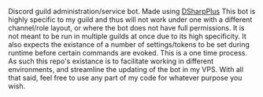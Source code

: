 ﻿Discord guild administration/service bot. Made using [DSharpPlus](https://github.com/DSharpPlus/DSharpPlus)
This bot is highly specific to my guild and thus will not work under one with a different channel/role layout, or where the bot does not have full permissions.
It is not meant to be run in multiple guilds at once due to its high specificity.
It also expects the existance of a number of settings/tokens to be set during runtime before certain commands are evoked. This is a one time process.
As such this repo's existance is to facilitate working in different environments, and streamline the updating of the bot in my VPS.
With all that said, feel free to use any part of my code for whatever purpose you wish.
